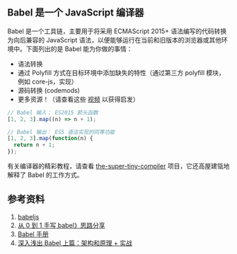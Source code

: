 ## Babel 是一个 JavaScript 编译器

Babel 是一个工具链，主要用于将采用 ECMAScript 2015+ 语法编写的代码转换为向后兼容的 JavaScript 语法，以便能够运行在当前和旧版本的浏览器或其他环境中。下面列出的是 Babel 能为你做的事情：

* 语法转换
* 通过 Polyfill 方式在目标环境中添加缺失的特性（通过第三方 polyfill 模块，例如 core-js，实现）
* 源码转换 (codemods)
* 更多资源！（请查看这些 [视频](https://www.babeljs.cn/videos.html) 以获得启发）

```js
// Babel 输入： ES2015 箭头函数
[1, 2, 3].map((n) => n + 1);

// Babel 输出： ES5 语法实现的同等功能
[1, 2, 3].map(function(n) {
  return n + 1;
});
```

有关编译器的精彩教程，请查看 [the-super-tiny-compiler](https://github.com/thejameskyle/the-super-tiny-compiler) 项目，它还高屋建瓴地解释了 Babel 的工作方式。

## 参考资料

1. [babeljs](https://babeljs.io/docs)
2. [从 0 到 1 手写 babel》思路分享](https://mp.weixin.qq.com/s/KvFX1-HTAqK00xn6MNNcGA)
3. [Babel 手册](https://github.com/jamiebuilds/babel-handbook/blob/master/translations/zh-Hans/README.md)
4. [深入浅出 Babel 上篇：架构和原理 + 实战](https://juejin.cn/post/6844903956905197576#comment)
